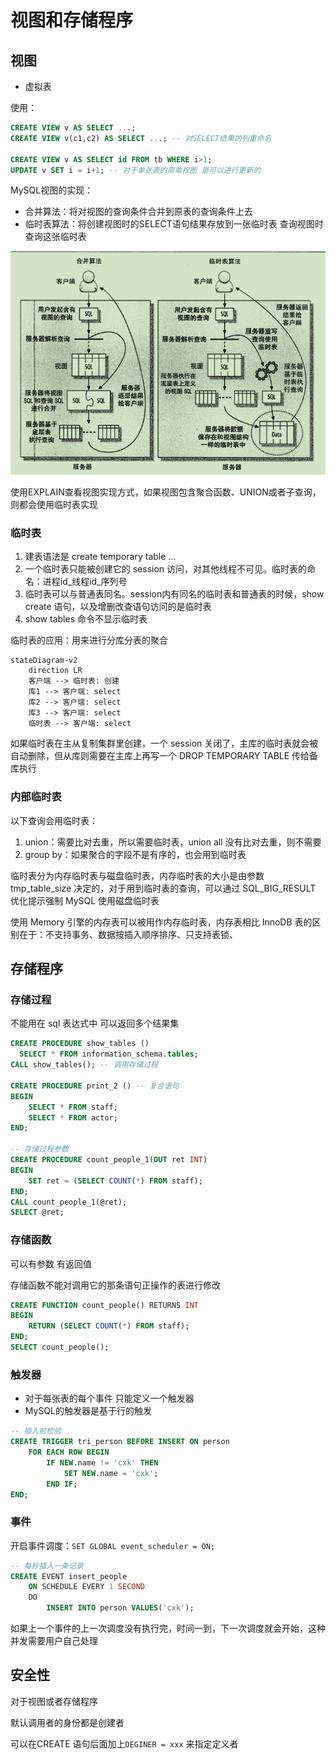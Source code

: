 # 视图和存储程序

## 视图

- 虚拟表

使用：

```sql
CREATE VIEW v AS SELECT ...;
CREATE VIEW v(c1,c2) AS SELECT ...; -- 对SELECT结果的列重命名

CREATE VIEW v AS SELECT id FROM tb WHERE i>1;
UPDATE v SET i = i+1; -- 对于单张表的简单视图 是可以进行更新的
```

MySQL视图的实现：

- 合并算法：将对视图的查询条件合并到原表的查询条件上去
- 临时表算法：将创建视图时的SELECT语句结果存放到一张临时表 查询视图时查询这张临时表

![屏幕截图 2021-03-23 161026](/assets/屏幕截图%202021-03-23%20161026.png)

使用EXPLAIN查看视图实现方式，如果视图包含聚合函数、UNION或者子查询，则都会使用临时表实现

### 临时表

1. 建表语法是 create temporary table …
2. 一个临时表只能被创建它的 session 访问，对其他线程不可见。临时表的命名：进程id_线程id_序列号
3. 临时表可以与普通表同名。session内有同名的临时表和普通表的时候，show create 语句，以及增删改查语句访问的是临时表
4. show tables 命令不显示临时表

临时表的应用：用来进行分库分表的聚合

```mermaid
stateDiagram-v2
	direction LR
	客户端 --> 临时表: 创建
	库1 --> 客户端: select
	库2 --> 客户端: select
	库3 --> 客户端: select
	临时表 --> 客户端: select
```

如果临时表在主从复制集群里创建，一个 session 关闭了，主库的临时表就会被自动删除，但从库则需要在主库上再写一个 DROP TEMPORARY TABLE 传给备库执行

### 内部临时表

以下查询会用临时表：

1. union：需要比对去重，所以需要临时表，union all 没有比对去重，则不需要
2. group by：如果聚合的字段不是有序的，也会用到临时表

临时表分为内存临时表与磁盘临时表，内存临时表的大小是由参数 tmp_table_size 决定的，对于用到临时表的查询，可以通过 SQL_BIG_RESULT 优化提示强制 MySQL 使用磁盘临时表

使用 Memory 引擎的内存表可以被用作内存临时表，内存表相比 InnoDB 表的区别在于：不支持事务、数据按插入顺序排序、只支持表锁、

## 存储程序

### 存储过程

不能用在 sql 表达式中 可以返回多个结果集

```sql
CREATE PROCEDURE show_tables ()
  SELECT * FROM information_schema.tables;
CALL show_tables(); -- 调用存储过程

CREATE PROCEDURE print_2 () -- 复合语句
BEGIN
	SELECT * FROM staff;
	SELECT * FROM actor;
END;

-- 存储过程参数
CREATE PROCEDURE count_people_1(OUT ret INT)
BEGIN
	SET ret = (SELECT COUNT(*) FROM staff);
END;
CALL count_people_1(@ret);
SELECT @ret;
```

### 存储函数

可以有参数 有返回值

存储函数不能对调用它的那条语句正操作的表进行修改

```sql
CREATE FUNCTION count_people() RETURNS INT
BEGIN
	RETURN (SELECT COUNT(*) FROM staff);
END;
SELECT count_people();
```

### 触发器

- 对于每张表的每个事件 只能定义一个触发器
- MySQL的触发器是基于行的触发

```sql
-- 插入前检验
CREATE TRIGGER tri_person BEFORE INSERT ON person
	FOR EACH ROW BEGIN
		IF NEW.name != 'cxk' THEN
			SET NEW.name = 'cxk';
		END IF;
END;
```

### 事件

开启事件调度：`SET GLOBAL event_scheduler = ON;`

```sql
-- 每秒插入一条记录
CREATE EVENT insert_people
	ON SCHEDULE EVERY 1 SECOND
	DO
		INSERT INTO person VALUES('cxk');
```

如果上一个事件的上一次调度没有执行完，时间一到，下一次调度就会开始，这种并发需要用户自己处理

## 安全性

对于视图或者存储程序

默认调用者的身份都是创建者

可以在CREATE 语句后面加上`DEGINER = xxx` 来指定定义者